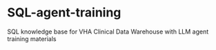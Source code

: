 # SQL-agent-training
SQL knowledge base for VHA Clinical Data Warehouse with LLM agent training materials
